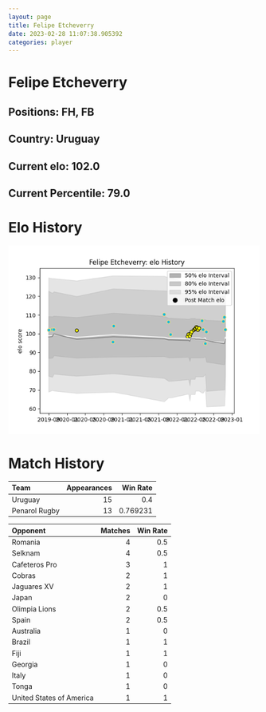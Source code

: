 ```yaml
---  
layout: page  
title: Felipe Etcheverry  
date: 2023-02-28 11:07:38.905392  
categories: player  
---
```

# Felipe Etcheverry

## Positions: FH, FB

## Country: Uruguay

## Current elo: 102.0

## Current Percentile: 79.0

# Elo History


![elo history](history_FelipeEtcheverry.png)
# Match History


| Team          |   Appearances |   Win Rate |
|:--------------|--------------:|-----------:|
| Uruguay       |            15 |   0.4      |
| Penarol Rugby |            13 |   0.769231 |

| Opponent                 |   Matches |   Win Rate |
|:-------------------------|----------:|-----------:|
| Romania                  |         4 |        0.5 |
| Selknam                  |         4 |        0.5 |
| Cafeteros Pro            |         3 |        1   |
| Cobras                   |         2 |        1   |
| Jaguares XV              |         2 |        1   |
| Japan                    |         2 |        0   |
| Olimpia Lions            |         2 |        0.5 |
| Spain                    |         2 |        0.5 |
| Australia                |         1 |        0   |
| Brazil                   |         1 |        1   |
| Fiji                     |         1 |        1   |
| Georgia                  |         1 |        0   |
| Italy                    |         1 |        0   |
| Tonga                    |         1 |        0   |
| United States of America |         1 |        1   |